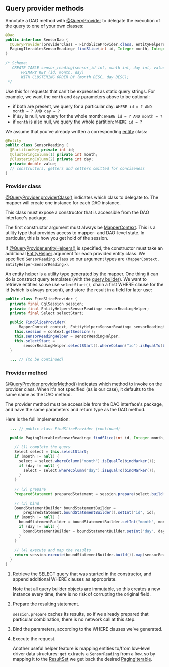 ## Query provider methods

Annotate a DAO method with [@QueryProvider] to delegate the execution of the query to one of your
own classes:

```java
@Dao
public interface SensorDao {
  @QueryProvider(providerClass = FindSliceProvider.class, entityHelpers = SensorReading.class)
  PagingIterable<SensorReading> findSlice(int id, Integer month, Integer day);
}

/* Schema:
   CREATE TABLE sensor_reading(sensor_id int, month int, day int, value double,
       PRIMARY KEY (id, month, day)
       WITH CLUSTERING ORDER BY (month DESC, day DESC);
 */
```

Use this for requests that can't be expressed as static query strings. For example, we want the
`month` and `day` parameters above to be optional:

* if both are present, we query for a particular day: `WHERE id = ? AND month = ? AND day = ?`
* if `day` is null, we query for the whole month: `WHERE id = ? AND month = ?`
* if `month` is also null, we query the whole partition: `WHERE id = ?`

We assume that you've already written a corresponding [entity](../../entities/) class:

```java
@Entity
public class SensorReading {
  @PartitionKey private int id;
  @ClusteringColumn(1) private int month;
  @ClusteringColumn(2) private int day;
  private double value;
  // constructors, getters and setters omitted for conciseness
}
```

### Provider class

[@QueryProvider.providerClass()][providerClass] indicates which class to delegate to. The mapper
will create one instance for each DAO instance.

This class must expose a constructor that is accessible from the DAO interface's package.

The first constructor argument must always be [MapperContext]. This is a utility type that
provides access to mapper- and DAO-level state. In particular, this is how you get hold of the
session.

If [@QueryProvider.entityHelpers()][entityHelpers] is specified, the constructor must take an
additional [EntityHelper] argument for each provided entity class. We specified
`SensorReading.class` so our argument types are `(MapperContext, EntityHelper<SensorReading>)`.

An entity helper is a utility type generated by the mapper. One thing it can do is construct query
templates (with the [query builder](../../../query_builder/)). We want to retrieve entities so we
use `selectStart()`, chain a first WHERE clause for the id (which is always present), and store the
result in a field for later use:

```java
public class FindSliceProvider {
  private final CqlSession session;
  private final EntityHelper<SensorReading> sensorReadingHelper;
  private final Select selectStart;

  public FindSliceProvider(
      MapperContext context, EntityHelper<SensorReading> sensorReadingHelper) {
    this.session = context.getSession();
    this.sensorReadingHelper = sensorReadingHelper;
    this.selectStart =
        sensorReadingHelper.selectStart().whereColumn("id").isEqualTo(bindMarker());
  }
  
  ... // (to be continued)
```
  
### Provider method

[@QueryProvider.providerMethod()][providerMethod] indicates which method to invoke on the provider
class. When it's not specified (as is our case), it defaults to the same name as the DAO method.

The provider method must be accessible from the DAO interface's package, and have the same
parameters and return type as the DAO method.

Here is the full implementation:

```java
  ... // public class FindSliceProvider (continued)
  
  public PagingIterable<SensorReading> findSlice(int id, Integer month, Integer day) {

    // (1) complete the query
    Select select = this.selectStart;
    if (month != null) {
      select = select.whereColumn("month").isEqualTo(bindMarker());
      if (day != null) {
        select = select.whereColumn("day").isEqualTo(bindMarker());
      }
    }
    
    // (2) prepare
    PreparedStatement preparedStatement = session.prepare(select.build());
    
    // (3) bind
    BoundStatementBuilder boundStatementBuilder =
        preparedStatement.boundStatementBuilder().setInt("id", id);
    if (month != null) {
      boundStatementBuilder = boundStatementBuilder.setInt("month", month);
      if (day != null) {
        boundStatementBuilder = boundStatementBuilder.setInt("day", day);
      }
    }
    
    // (4) execute and map the results
    return session.execute(boundStatementBuilder.build()).map(sensorReadingHelper::get);
  }
}
```

1. Retrieve the SELECT query that was started in the constructor, and append additional WHERE
   clauses as appropriate.
   
    Note that all query builder objects are immutable, so this creates a new instance every time,
    there is no risk of corrupting the original field.
    
2. Prepare the resulting statement.

    `session.prepare` caches its results, so if we already prepared that particular combination,
    there is no network call at this step.
   
3. Bind the parameters, according to the WHERE clauses we've generated.

4. Execute the request.

    Another useful helper feature is mapping entities to/from low-level driver data structures:
    `get` extracts a `SensorReading` from a `Row`, so by mapping it to the [ResultSet] we get back
     the desired [PagingIterable<SensorReading>][PagingIterable].


[@QueryProvider]: https://docs.datastax.com/en/drivers/java/4.8/com/datastax/oss/driver/api/mapper/annotations/QueryProvider.html
[providerClass]:  https://docs.datastax.com/en/drivers/java/4.8/com/datastax/oss/driver/api/mapper/annotations/QueryProvider.html#providerClass--
[entityHelpers]:  https://docs.datastax.com/en/drivers/java/4.8/com/datastax/oss/driver/api/mapper/annotations/QueryProvider.html#entityHelpers--
[providerMethod]: https://docs.datastax.com/en/drivers/java/4.8/com/datastax/oss/driver/api/mapper/annotations/QueryProvider.html#providerMethod--
[MapperContext]:  https://docs.datastax.com/en/drivers/java/4.8/com/datastax/oss/driver/api/mapper/MapperContext.html
[EntityHelper]:   https://docs.datastax.com/en/drivers/java/4.8/com/datastax/oss/driver/api/mapper/EntityHelper.html
[ResultSet]:      https://docs.datastax.com/en/drivers/java/4.8/com/datastax/oss/driver/api/core/cql/ResultSet.html
[PagingIterable]: https://docs.datastax.com/en/drivers/java/4.8/com/datastax/oss/driver/api/core/PagingIterable.html
